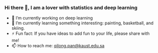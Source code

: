 ### Hi there 👋, I am a lover with statistics and deep learning
- 🔭 I’m currently working on deep learning
- 🌱 I’m currently learning something interesting: painting, basketball, and skiing.
- ⚡ Fun fact: If you have ideas to add fun to your life, please share with me!  
- 📫 How to reach me: qilong.pan@kaust.edu.sa

<!--
**PancheLone/PancheLone** is a ✨ _special_ ✨ repository because its `README.md` (this file) appears on your GitHub profile.

Here are some ideas to get you started:
- 👯 I’m looking to collaborate on ...
- 🤔 I’m looking for help with ...
- 💬 Ask me about ...
- 😄 Pronouns: ...
<img width="55%" align="right" alt="Github" src="https://raw.githubusercontent.com/onimur/.github/master/.resources/git-header.svg" />
-->
